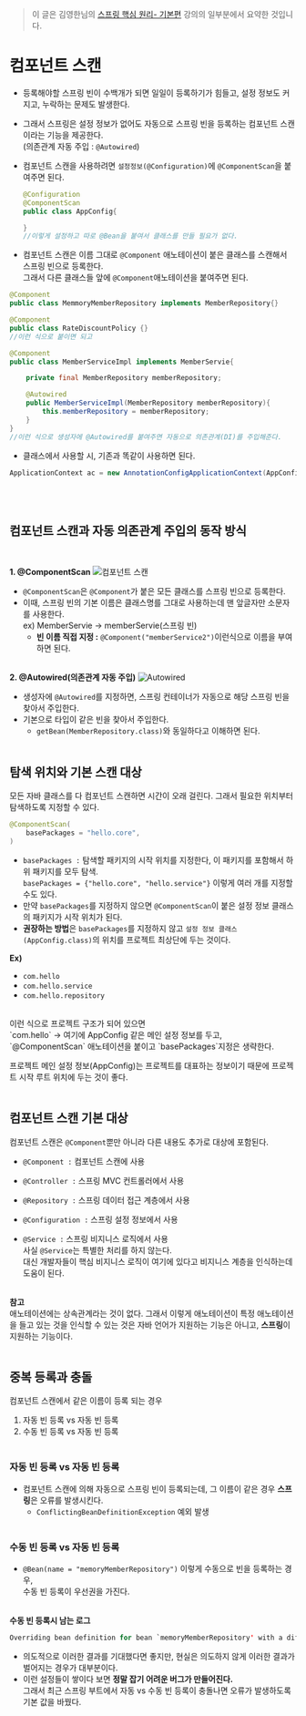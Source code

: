 > 이 글은 김영한님의 [스프링 핵심 원리- 기본편](https://www.inflearn.com/course/%EC%8A%A4%ED%94%84%EB%A7%81-%ED%95%B5%EC%8B%AC-%EC%9B%90%EB%A6%AC-%EA%B8%B0%EB%B3%B8%ED%8E%B8/dashboard) 강의의 일부분에서 요약한 것입니다.

# 컴포넌트 스캔
- 등록해야할 스프링 빈이 수백개가 되면 일일이 등록하기가 힘들고, 설정 정보도 커지고, 누락하는 문제도 발생한다.

- 그래서 스프링은 설정 정보가 없어도 자동으로 스프링 빈을 등록하는 컴포넌트 스캔이라는 기능을 제공한다.</br>(의존관계 자동 주입 : `@Autowired`)

- 컴포넌트 스캔을 사용하려면 `설정정보(@Configuration)`에 `@ComponentScan`을 붙여주면 된다.

    ```java
    @Configuration
    @ComponentScan
    public class AppConfig{

    }
    //이렇게 설정하고 따로 @Bean을 붙여서 클래스를 만들 필요가 없다.
    ```

- 컴포넌트 스캔은 이름 그대로 `@Component` 애노테이션이 붙은 클래스를 스캔해서 스프링 빈으로 등록한다.</br>
그래서 다른 클래스들 앞에 `@Component`애노테이션을 붙여주면 된다.
```java
@Component
public class MemmoryMemberRepository implements MemberRepository{}

@Component
public class RateDiscountPolicy {}
//이런 식으로 붙이면 되고

@Component
public class MemberServiceImpl implements MemberServie{

    private final MemberRepository memberRepository;

    @Autowired
    public MemberServiceImpl(MemberRepository memberRepository){
        this.memberRepository = memberRepository;
    }
}
//이런 식으로 생성자에 @Autowired를 붙여주면 자동으로 의존관계(DI)를 주입해준다.
```
- 클래스에서 사용할 시, 기존과 똑같이 사용하면 된다.
```java
ApplicationContext ac = new AnnotationConfigApplicationContext(AppConfig.class);
```
</br></br>

## 컴포넌트 스캔과 자동 의존관계 주입의 동작 방식
</br>

**1. @ComponentScan**
![컴포넌트 스캔](https://user-images.githubusercontent.com/84119178/156881927-7ff780ca-662c-4091-aafe-d67e531b94a9.png)
- `@ComponentScan`은 `@Component`가 붙은 모든 클래스를 스프링 빈으로 등록한다.
- 이때, 스프링 빈의 기본 이름은 클래스명를 그대로 사용하는데 맨 앞글자만 소문자를 사용한다.</br>
ex) MemberServie -> memberServie(스프링 빈)
    - **빈 이름 직접 지정 :** `@Component("memberService2")`이런식으로 이름을 부여하면 된다.
</br></br>

**2. @Autowired(의존관계 자동 주입)**
![Autowired](https://user-images.githubusercontent.com/84119178/156881982-3aa9a0b3-d008-47cd-8132-69e1e90ab0d6.png)
- 생성자에 `@Autowired`를 지정하면, 스프링 컨테이너가 자동으로 해당 스프링 빈을 찾아서 주입한다.
- 기본으로 타입이 같은 빈을 찾아서 주입한다.
    - `getBean(MemberRepository.class)`와 동일하다고 이해하면 된다.
</br></br>

## 탐색 위치와 기본 스캔 대상
모든 자바 클래스를 다 컴포넌트 스캔하면 시간이 오래 걸린다. 그래서 필요한 위치부터 탐색하도록 지정할 수 있다.</br>
```java
@ComponentScan(
    basePackages = "hello.core",
)
```
- `basePackages :` 탐색할 패키지의 시작 위치를 지정한다, 이 패키지를 포함해서 하위 패키지를 모두 탐색.</br>
    `basePackages = {"hello.core", "hello.service"}` 이렇게 여러 개를 지정할 수도 있다.
- 만약 `basePackages`를 지정하지 않으면 `@ComponentScan`이 붙은 설정 정보 클래스의 패키지가 시작 위치가 된다.
- **권장하는 방법**은 `basePackages`를 지정하지 않고 `설정 정보 클래스(AppConfig.class)`의 위치를 프로젝트 최상단에 두는 것이다.</br>

**Ex)**
- `com.hello`
- `com.hello.service`
- `com.hello.repository`
</br>
이런 식으로 프로젝트 구조가 되어 있으면</br>
`com.hello` -> 여기에 AppConfig 같은 메인 설정 정보를 두고, `@ComponentScan` 애노테이션을 붙이고 `basePackages`지정은 생략한다.</br>

프로젝트 메인 설정 정보(AppConfig)는 프로젝트를 대표하는 정보이기 때문에 프로젝트 시작 루트 위치에 두는 것이 좋다.</br></br>

## 컴포넌트 스캔 기본 대상
컴포넌트 스캔은 `@Component`뿐만 아니라 다른 내용도 추가로 대상에 포함된다.
- `@Component :` 컴포넌트 스캔에 사용

- `@Controller :` 스프링 MVC 컨트롤러에서 사용

- `@Repository :` 스프링 데이터 접근 계층에서 사용

- `@Configuration :` 스프링 설정 정보에서 사용

- `@Service :` 스프링 비지니스 로직에서 사용</br>
사실 `@Service`는 특별한 처리를 하지 않는다.</br>
대신 개발자들이 핵심 비지니스 로직이 여기에 있다고 비지니스 계층을 인식하는데 도움이 된다.
</br></br>

**참고**</br>
애노테이션에는 상속관계라는 것이 없다. 그래서 이렇게 애노테이션이 특정 애노테이션을 들고 있는 것을 인식할 수 있는 것은 자바 언어가 지원하는 기능은 아니고, **스프링**이 지원하는 기능이다.
</br></br>

## 중복 등록과 충돌
컴포넌트 스캔에서 같은 이름이 등록 되는 경우
1. 자동 빈 등록 vs 자동 빈 등록
2. 수동 빈 등록 vs 자동 빈 등록
</br></br>

### **자동 빈 등록 vs 자동 빈 등록**
- 컴포넌트 스캔에 의해 자동으로 스프링 빈이 등록되는데, 그 이름이 같은 경우 **스프링**은 오류를 발생시킨다.
    - `ConflictingBeanDefinitionException` 예외 발생
</br></br>

### **수동 빈 등록 vs 자동 빈 등록**
- `@Bean(name = "memoryMemberRepository")` 이렇게 수동으로 빈을 등록하는 경우,</br>
수동 빈 등록이 우선권을 가진다.
</br></br>

**수동 빈 등록시 남는 로그**
```java
Overriding bean definition for bean `memoryMemberRepository' with a different definition: replacing
```
- 의도적으로 이러한 결과를 기대했다면 좋지만, 현실은 의도하지 않게 이러한 결과가 벌어지는 경우가 대부분이다.
- 이런 설정들이 쌓이다 보면 **정말 잡기 어려운 버그가 만들어진다.**</br>
그래서 최근 스프링 부트에서 자동 vs 수동 빈 등록이 충돌나면 오류가 발생하도록 기본 값을 바꿨다.
